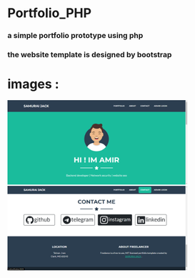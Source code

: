 # Portfolio_PHP
### a simple portfolio prototype using php
### the website template is designed by bootstrap 

# images :
<img src="portfolio1.png" width="80%" height="50%"></img>
<img src="portfolio2.png" width="80%" height="50%"></img>


